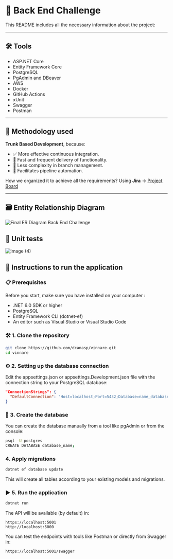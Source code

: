 # 🧠 Back End Challenge
This README includes all the necessary information about the project:
 
 ---
 
## 🛠 Tools
- ASP.NET Core
- Entity Framework Core
- PostgreSQL
- PgAdmin and DBeaver
- AWS
- Docker
- GitHub Actions
- xUnit
- Swagger
- Postman

---

## 🚀 Methodology used
**Trunk Based Development**, because:
- ✅ More effective continuous integration.  
- 🚀 Fast and frequent delivery of functionality.  
- 🔄 Less complexity in branch management.  
- 🤖 Facilitates pipeline automation.

How we organized it to achieve all the requirements?
Using **Jira** → [Project Board](https://vinnare.atlassian.net/jira/software/projects/SCRUM/list?sortBy=duedate&direction=ASC&atlOrigin=eyJpIjoiNzMzOGFiNGE4YzViNDY0ZTg1MGRlZTMyNjFkZDRiZjQiLCJwIjoiaiJ9)

---

## 🗃️ Entity Relationship Diagram
![Final ER Diagram Back End Challenge](https://github.com/user-attachments/assets/5478494d-7edc-4926-90c3-fca2305ad318)
## 🧪 Unit tests
![image (4)](https://github.com/user-attachments/assets/577b843d-d9b8-40f5-8607-36e096d70a5b)



## 🧰 Instructions to run the application
### 📋 Prerequisites
Before you start, make sure you have installed on your computer :
- .NET 6.0 SDK or higher
- PostgreSQL
- Entity Framework CLI (dotnet-ef)
- An editor such as Visual Studio or Visual Studio Code
### 🛠️ 1. Clone the repository
```bash
git clone https://github.com/dcanasp/vinnare.git
cd vinnare
```
### ⚙️ 2. Setting up the database connection
Edit the appsettings.json or appsettings.Development.json file with the connection string to your PostgreSQL database:
```json
"ConnectionStrings": {
  "DefaultConnection": "Host=localhost;Port=5432;Database=name_database;Username=user;Password=password"
}
```
### 🧱 3. Create the database 
You can create the database manually from a tool like pgAdmin or from the console:
```bash
psql -U postgres
CREATE DATABASE database_name;
```
### 4. Apply migrations
```bash
dotnet ef database update
```
This will create all tables according to your existing models and migrations.
### ▶️ 5. Run the application
```bash
dotnet run
```
The API will be available (by default) in:
```console
https://localhost:5001
http://localhost:5000
```
You can test the endpoints with tools like Postman or directly from Swagger in:
```console
https://localhost:5001/swagger
```
